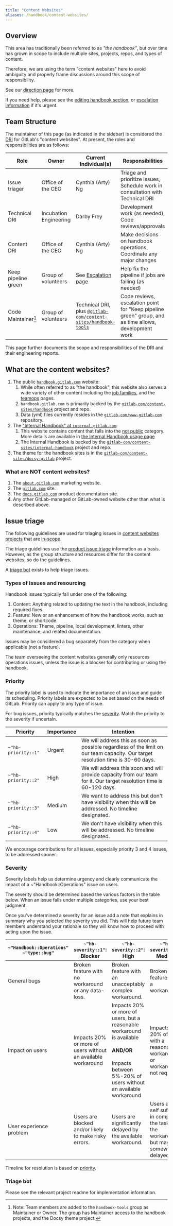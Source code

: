 ```yaml
---
title: "Content Websites"
aliases: /handbook/content-websites/
---
```


## Overview

This area has traditionally been referred to as *"the handbook"*, but over time has grown in scope to include multiple sites, projects, repos, and types of content.

Therefore, we are using the term "content websites" here to avoid ambiguity and properly frame discussions around this scope of responsibility.

See our [direction page](direction) for more.

If you need help, please see the [editing handbook section](../editing-handbook/#need-help), or [escalation information](../about/on-call) if it's urgent.

## Team Structure

The maintainer of this page (as indicated in the sidebar) is considered the [DRI](/handbook/people-group/directly-responsible-individuals/) for GitLab's "content websites". At present, the roles and responsibilities are as follows:

| Role | Owner | Current Individual(s) | Responsibilities |
| ------ | ------ | ------ | ------ |
| Issue triager | Office of the CEO | Cynthia (Arty) Ng | Triage and prioritize issues, Schedule work in consultation with Technical DRI |
| Technical DRI | Incubation Engineering | Darby Frey | Development work (as needed), Code reviews/approvals |
| Content DRI | Office of the CEO | Cynthia (Arty) Ng | Make decisions on handbook operations, Coordinate any major changes |
| Keep pipeline green | Group of volunteers  | See [Escalation page](on-call/#keep-main-green-group) | Help fix the pipeline if jobs are failing (as needed) |
| Code Maintainer[^1] | Group of volunteers | Technical DRI, plus [`@gitlab-com/content-sites/handbook-tools`](https://gitlab.com/groups/gitlab-com/content-sites/handbook-tools/-/group_members?with_inherited_permissions=exclude) | Code reviews, escalation point for "Keep pipeline green" group, and as time allows, development work |

[^1]: Note: Team members are added to the `handbook-tools` group as Maintainer or Owner. The group has Maintainer access to the handbook projects, and the Docsy theme project.

This page further documents the scope and responsibilities of the DRI and their engineering reports.

## What are the content websites?

1. The public [`handbook.gitlab.com`](/) website:
    1. While often referred to as "the handbook", this website also serves a wide variety of other content including the [job families](/job-families), and the [teamops](/teamops) pages.
    1. `handbook.gitlab.com` is primarily backed by the [`gitlab-com/content-sites/handbook`](https://gitlab.com/gitlab-com/content-sites/handbook/)  project and repo.
    1. Data (yml) files currently resides in the [`gitlab-com/www-gitlab-com`](https://gitlab.com/gitlab-com/www-gitlab-com) repository.
1. The ["Internal Handbook" at `internal.gitlab.com`](https://internal.gitlab.com/):
    1. This website contains content that falls into the [not public](/handbook/communication/confidentiality-levels/#not-public) category. More details are available in [the Internal Handbook usage page](/handbook/about/handbook-usage/#the-internal-handbook)
    1. The Internal Handbook is backed by the [`gitlab-com/content-sites/internal-handbook`](https://gitlab.com/gitlab-com/content-sites/internal-handbook) project and repo.
1. The theme for the handbook sites is in the [`gitlab-com/content-sites/docsy-gitlab`](https://gitlab.com/gitlab-com/content-sites/docsy-gitlab) project.

### What are NOT content websites?

1. The [`about.gitlab.com`](https://about.gitlab.com) marketing website.
1. The [`gitlab.com`](https://gitlab.com) site.
1. The [`docs.gitlab.com`](https://docs.gitlab.com) product documentation site.
1. Any other GitLab-managed or GitLab-owned website other than what is described above.

## Issue triage

The following guidelines are used for triaging issues in [content websites projects](https://gitlab.com/gitlab-com/content-sites/)
that are [in-scope](#what-are-the-content-websites).

The triage guidelines use the [product issue triage](/handbook/engineering/infrastructure/engineering-productivity/issue-triage/#priority)
information as a basis. However, as the group structure and resources differ for the content
websites, so do the guidelines.

A [triage bot](https://gitlab.com/gitlab-com/content-sites/handbook-tools/triage-bot) exists to help triage issues.

### Types of issues and resourcing

Handbook issues typically fall under one of the following:

1. Content: Anything related to updating the text in the handbook, including required fixes.
1. Feature: New or an enhancement of how the handbook works, such as theme, or shortcode.
1. Operations: Theme, pipeline, local development, linters, other maintenance, and related documentation.

Issues may be considered a bug separately from the category when applicable (not a feature).

The team overseeing the content websites generally only resources operations issues,
unless the issue is a blocker for contributing or using the handbook.

### Priority

The priority label is used to indicate the importance of an issue and guide its scheduling.
Priority labels are expected to be set based on the needs of GitLab.
Priority can apply to any type of issue.

For bug issues, priority typically matches the [severity](#severity).
Match the priority to the severity if uncertain.

| Priority | Importance | Intention |
| -------- | ---------- | --------- |
| `~"hb-priority::1"` | Urgent | We will address this as soon as possible regardless of the limit on our team capacity. Our target resolution time is 30-60 days. |
| `~"hb-priority::2"` | High   | We will address this soon and will provide capacity from our team for it. Our target resolution time is 60-120 days. |
| `~"hb-priority::3"` | Medium | We want to address this but don't have visibility when this will be addressed. No timeline designated. |
| `~"hb-priority::4"` | Low    | We don't have visibility when this will be addressed. No timeline designated. |

We encourage contributions for all issues, especially priority 3 and 4 issues, to be addressed sooner.

### Severity

Severity labels help us determine urgency and clearly communicate the impact of a ~"Handbook::Operations" issue on users.

The severity should be determined based the various factors in the table below.
When an issue falls under multiple categories, use your best judgment.

Once you've determined a severity for an issue add a note that explains in summary why you selected the severity you did. This will help future team members understand your rationale so they will know how to proceed with acting upon the issue.

| `~"Handbook::Operations" ~"type::bug"` | `~"hb-severity::1"`: Blocker | `~"hb-severity::2"`: High | `~"hb-severity::3"`: Medium  | `~"hb-severity::4"`: Low |
|----------------|--------------------------|---------------------------|-------------------------|----------------------|
| General bugs   | Broken feature with no workaround or any data-loss. | Broken feature with an unacceptably complex workaround. | Broken feature with a workaround. | Functionality is inconvenient. |
| Impact on users | Impacts 20% or more of users without an available workaround | Impacts 20% or more of users, but a reasonable workaround is available<br/><br/>**AND/OR**<br/><br/>Impacts between 5%-20% of users without an available workaround | Impacts up to 20% of users with a reasonable workaround, or workaround not required. | Minimal impact on typical user's workflow. Workaround is available or not needed. |
| User experience problem | Users are blocked and/or likely to make risky errors. | Users are significantly delayed by the available workaround. | Users are self sufficient in completing the task with the workaround, but may be somewhat delayed. | Usability isn't ideal or there is a small cosmetic issue. |

Timeline for resolution is based on [priority](#priority).

### Triage bot

Please see the relevant project readme for implementation information.
